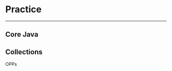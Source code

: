 # Practice
***********
Core Java
--------------------------------------------
Collections
--------------------------------------------
OPPs
